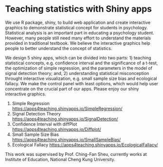 # Teaching statistics with Shiny apps

We use R package, shiny, to build web application and create interactive graphics to demonstrate statistical concept for students in psychology. Statistical analysis is an important part in educating a psychology student. However, many people still need many effort to understand the materials provided in traditional textbook. We believe the interactive graphics help people to better understand the concept of statistics. 

We design 5 shiny apps, which can be divided into two parts: 1) teaching statistical concepts, e.g. confidence interval and the significance of a t-test, the optimization of simple regression, and the parameters in the model of signal detection theory; and, 2) understanding statistical misconception throught interactive visualization, e.g. small sample size bias and ecological fallacy. We make the control panel with least options, which would help user concentrate on the crucial part of our apps. Please enjoy our shiny interactive graphics.

1. Simple Regression https://apps4teaching.shinyapps.io/SimpleRegression/
2. Signal Detection Theory https://apps4teaching.shinyapps.io/SignalDetection/
3. Confidence Interval with diffPlot https://apps4teaching.shinyapps.io/Diffplot/
4. Small Sample Size Bias https://apps4teaching.shinyapps.io/SmallSampleBias/
5. Ecological Fallacy https://apps4teaching.shinyapps.io/EcologicalFallacy/

This work was supervised by Prof. Ching-Fan Sheu, currently works at Institute of Education, National Cheng Kung University.
